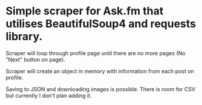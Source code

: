 # Simple scraper for Ask.fm that utilises BeautifulSoup4 and requests library.

Scraper will loop through profile page until there are no more pages (No "Next" button on page).

Scraper will create an object in memory with information from each post on profile. 

Saving to JSON and downloading images is possible. There is room for CSV but currently I don't plan adding it.

